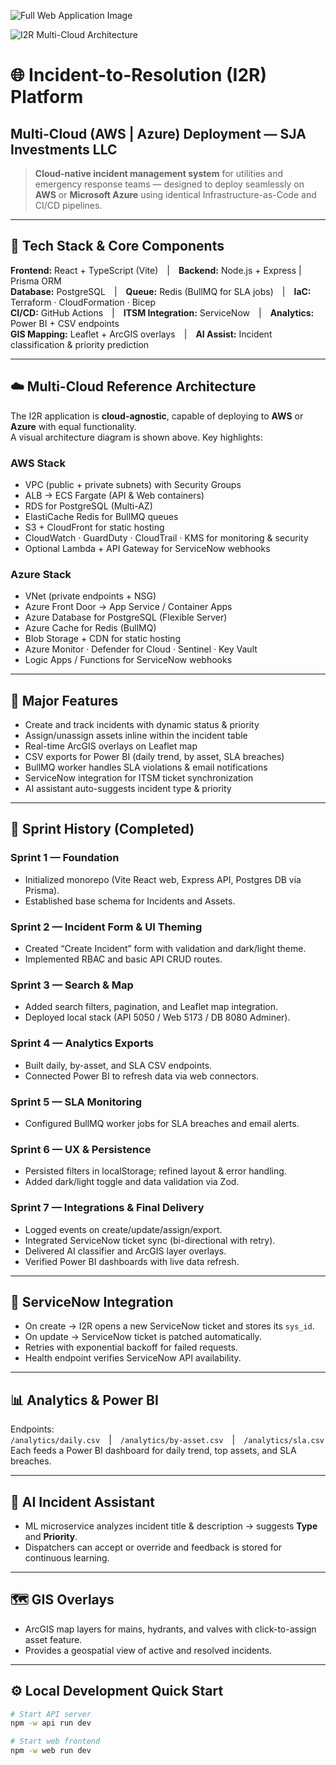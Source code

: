 ![Full Web Application Image](/full_web_application_zoom_out1.JPG)

![I2R Multi-Cloud Architecture](/i2r_reference_architecture.png)

# 🌐 Incident-to-Resolution (I2R) Platform  

## Multi-Cloud (AWS | Azure) Deployment — SJA Investments LLC

> **Cloud-native incident management system** for utilities and emergency response teams — designed to deploy seamlessly on **AWS** or **Microsoft Azure** using identical Infrastructure-as-Code and CI/CD pipelines.

---
## 🧩 Tech Stack & Core Components
**Frontend:** React + TypeScript (Vite) | **Backend:** Node.js + Express | Prisma ORM  
**Database:** PostgreSQL | **Queue:** Redis (BullMQ for SLA jobs) | **IaC:** Terraform · CloudFormation · Bicep  
**CI/CD:** GitHub Actions | **ITSM Integration:** ServiceNow | **Analytics:** Power BI + CSV endpoints  
**GIS Mapping:** Leaflet + ArcGIS overlays | **AI Assist:** Incident classification & priority prediction  

---

## ☁️ Multi-Cloud Reference Architecture
The I2R application is **cloud-agnostic**, capable of deploying to **AWS** or **Azure** with equal functionality.  
A visual architecture diagram is shown above.  Key highlights:

### **AWS Stack**
- VPC (public + private subnets) with Security Groups  
- ALB → ECS Fargate (API & Web containers)  
- RDS for PostgreSQL (Multi-AZ)  
- ElastiCache Redis for BullMQ queues  
- S3 + CloudFront for static hosting  
- CloudWatch · GuardDuty · CloudTrail · KMS for monitoring & security  
- Optional Lambda + API Gateway for ServiceNow webhooks  

### **Azure Stack**
- VNet (private endpoints + NSG)  
- Azure Front Door → App Service / Container Apps  
- Azure Database for PostgreSQL (Flexible Server)  
- Azure Cache for Redis (BullMQ)  
- Blob Storage + CDN for static hosting  
- Azure Monitor · Defender for Cloud · Sentinel · Key Vault  
- Logic Apps / Functions for ServiceNow webhooks  

---

## 🚀 Major Features
- Create and track incidents with dynamic status & priority  
- Assign/unassign assets inline within the incident table  
- Real-time ArcGIS overlays on Leaflet map  
- CSV exports for Power BI (daily trend, by asset, SLA breaches)  
- BullMQ worker handles SLA violations & email notifications  
- ServiceNow integration for ITSM ticket synchronization  
- AI assistant auto-suggests incident type & priority  

---

## 📅 Sprint History (Completed)

### **Sprint 1 — Foundation**
- Initialized monorepo (Vite React web, Express API, Postgres DB via Prisma).  
- Established base schema for Incidents and Assets.

### **Sprint 2 — Incident Form & UI Theming**
- Created “Create Incident” form with validation and dark/light theme.  
- Implemented RBAC and basic API CRUD routes.

### **Sprint 3 — Search & Map**
- Added search filters, pagination, and Leaflet map integration.  
- Deployed local stack (API 5050 / Web 5173 / DB 8080 Adminer).

### **Sprint 4 — Analytics Exports**
- Built daily, by-asset, and SLA CSV endpoints.  
- Connected Power BI to refresh data via web connectors.

### **Sprint 5 — SLA Monitoring**
- Configured BullMQ worker jobs for SLA breaches and email alerts.

### **Sprint 6 — UX & Persistence**
- Persisted filters in localStorage; refined layout & error handling.  
- Added dark/light toggle and data validation via Zod.

### **Sprint 7 — Integrations & Final Delivery**
- Logged events on create/update/assign/export.  
- Integrated ServiceNow ticket sync (bi-directional with retry).  
- Delivered AI classifier and ArcGIS layer overlays.  
- Verified Power BI dashboards with live data refresh.

---

## 🔗 ServiceNow Integration
- On create → I2R opens a new ServiceNow ticket and stores its `sys_id`.  
- On update → ServiceNow ticket is patched automatically.  
- Retries with exponential backoff for failed requests.  
- Health endpoint verifies ServiceNow API availability.

---

## 📊 Analytics & Power BI
Endpoints:  
`/analytics/daily.csv` | `/analytics/by-asset.csv` | `/analytics/sla.csv`  
Each feeds a Power BI dashboard for daily trend, top assets, and SLA breaches.

---

## 🤖 AI Incident Assistant
- ML microservice analyzes incident title & description → suggests **Type** and **Priority**.  
- Dispatchers can accept or override and feedback is stored for continuous learning.

---

## 🗺️ GIS Overlays
- ArcGIS map layers for mains, hydrants, and valves with click-to-assign asset feature.  
- Provides a geospatial view of active and resolved incidents.

---

## ⚙️ Local Development Quick Start
```bash
# Start API server
npm -w api run dev

# Start web frontend
npm -w web run dev

